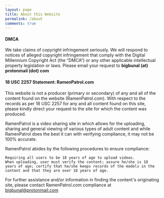```yaml
---
layout: page
title: About this Website
permalink: /about
comments: true
---
```


<div class="row justify-content-between">
<div class="col-md-8 pr-5">    

<h4>DMCA</h4>
<p>We take claims of copyright infringement seriously. We will respond to notices of alleged copyright infringement that comply with the Digital Millennium Copyright Act (the “DMCA”) or any other applicable intellectual property legislation or laws. Please email your request to <b>bigbunal (at) protonmail (dot) com</b></p>

<h4>18 USC 2257 Statement: RamenPatrol.com</h4>

<p>This website is not a producer (primary or secondary) of any and all of the content found on the website (RamenPatrol.com). With respect to the records as per 18 USC 2257 for any and all content found on this site, please kindly direct your request to the site for which the content was produced.

RamenPatrol is a video sharing site in which allows for the uploading, sharing and general viewing of various types of adult content and while RamenPatrol does the best it can with verifying compliance, it may not be 100% accurate.

RamenPatrol abides by the following procedures to ensure compliance:

    Requiring all users to be 18 years of age to upload videos.
    When uploading, user must verify the content; assure he/she is 18 years of age; certify that he/she keeps records of the models in the content and that they are over 18 years of age.

For further assistance and/or information in finding the content's originating site, please contact RamenPatrol.com compliance at bigbunal@protonmail.com</p>

</div>
</div>
